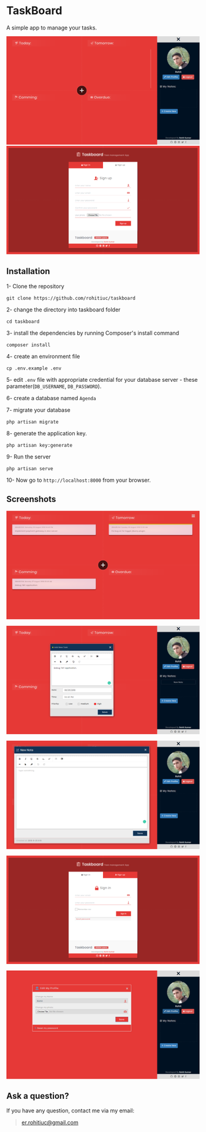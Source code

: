 # TaskBoard
A simple app to manage your tasks.

![Dashboard](/screenshots/dashboard.png)
![Sign up](/screenshots/sign-up.png)

## Installation

1- Clone the repository

```
git clone https://github.com/rohitiuc/taskboard
```

2- change the directory into taskboard folder

```
cd taskboard
```

3- install the dependencies by running Composer's install command

```
composer install
```

4- create an environment file

```
cp .env.example .env
```

5- edit `.env` file with appropriate credential for your database server - these parameter(`DB_USERNAME`, `DB_PASSWORD`).

6- create a database named `Agenda`

7- migrate your database

```
php artisan migrate
```

8- generate the application key.

```
php artisan key:generate
```

9- Run the server

```
php artisan serve
```

10- Now go to `http://localhost:8000` from your browser.

## Screenshots

![View Tasks](/screenshots/fullscreen-mode.png)

![Create Task](/screenshots/create-task.png)

![Create Note](/screenshots/create-note.png)

![Sign in](/screenshots/sign-in.png)

![Edit Profile](/screenshots/edit-profile.png)



## Ask a question?

If you have any question, contact me via my email:
> er.rohitiuc@gmail.com
